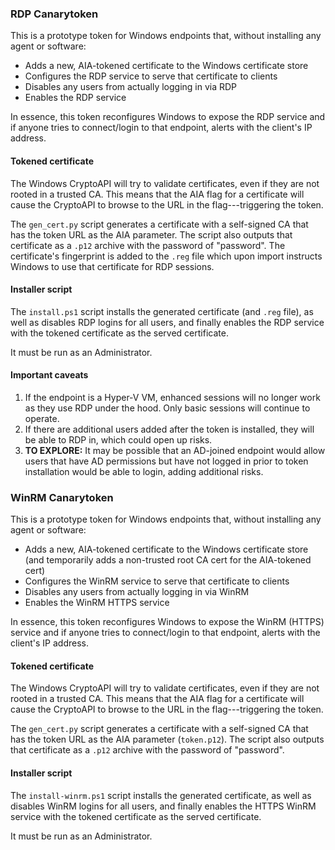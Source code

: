 ### RDP Canarytoken

This is a prototype token for Windows endpoints that, without installing any agent or software:

 * Adds a new, AIA-tokened certificate to the Windows certificate store
 * Configures the RDP service to serve that certificate to clients
 * Disables any users from actually logging in via RDP
 * Enables the RDP service

In essence, this token reconfigures Windows to expose the RDP service and if anyone tries to connect/login to that endpoint, alerts with the client's IP address.

#### Tokened certificate

The Windows CryptoAPI will try to validate certificates, even if they are not rooted in a trusted CA. This means that the AIA flag for a certificate will cause the CryptoAPI to browse to the URL in the flag---triggering the token.

The `gen_cert.py` script generates a certificate with a self-signed CA that has the token URL as the AIA parameter. The script also outputs that certificate as a `.p12` archive with the password of "password". The certificate's fingerprint is added to the `.reg` file which upon import instructs Windows to use that certificate for RDP sessions.

#### Installer script

The `install.ps1` script installs the generated certificate (and `.reg` file), as well as disables RDP logins for all users, and finally enables the RDP service with the tokened certificate as the served certificate.

It must be run as an Administrator.

#### Important caveats
1. If the endpoint is a Hyper-V VM, enhanced sessions will no longer work as they use RDP under the hood. Only basic sessions will continue to operate.
2. If there are additional users added after the token is installed, they will be able to RDP in, which could open up risks.
3. **TO EXPLORE:** It may be possible that an AD-joined endpoint would allow users that have AD permissions but have not logged in prior to token installation would be able to login, adding additional risks.

### WinRM Canarytoken

This is a prototype token for Windows endpoints that, without installing any agent or software:

 * Adds a new, AIA-tokened certificate to the Windows certificate store (and temporarily adds a non-trusted root CA cert for the AIA-tokened cert)
 * Configures the WinRM service to serve that certificate to clients
 * Disables any users from actually logging in via WinRM
 * Enables the WinRM HTTPS service

In essence, this token reconfigures Windows to expose the WinRM (HTTPS) service and if anyone tries to connect/login to that endpoint, alerts with the client's IP address.

#### Tokened certificate

The Windows CryptoAPI will try to validate certificates, even if they are not rooted in a trusted CA. This means that the AIA flag for a certificate will cause the CryptoAPI to browse to the URL in the flag---triggering the token.

The `gen_cert.py` script generates a certificate with a self-signed CA that has the token URL as the AIA parameter (`token.p12`). The script also outputs that certificate as a `.p12` archive with the password of "password". 

#### Installer script

The `install-winrm.ps1` script installs the generated certificate, as well as disables WinRM logins for all users, and finally enables the HTTPS WinRM service with the tokened certificate as the served certificate.

It must be run as an Administrator.
